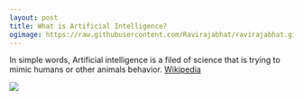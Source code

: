 ```yaml
---
layout: post
title: What is Artificial Intelligence?
ogimage: https://raw.githubusercontent.com/Ravirajabhat/ravirajabhat.github.io/master/images/Artificial_Inteligence_1.png
---
```

In simple words, Artificial intelligence is a filed of science that is trying to mimic humans or other animals behavior. [Wikipedia](https://en.wikipedia.org/wiki/Artificial_intelligence)

![](https://raw.githubusercontent.com/Ravirajabhat/ravirajabhat.github.io/master/images/Artificial_Inteligence_1.png)
